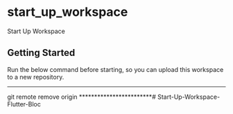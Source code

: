 # start_up_workspace

Start Up Workspace

## Getting Started

Run the below command before starting, so you can upload this workspace to a new repository.

************************
git remote remove origin
************************#   S t a r t - U p - W o r k s p a c e - F l u t t e r - B l o c  
 